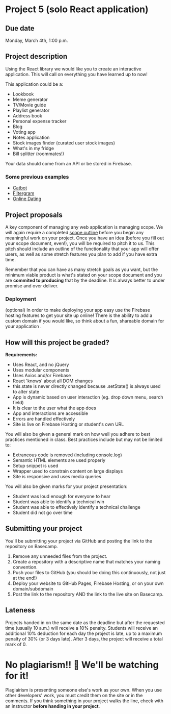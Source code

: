 # Project 5 (solo React application)
## Due date
Monday, March 4th, 1:00 p.m.

## Project description
Using the React library we would like you to create an interactive application.  This will call on everything you have learned up to now!

This application could be a:

* Lookbook 
* Meme generator
* TV/Movie guide
* Playlist generator  
* Address book
* Personal expense tracker
* Blog
* Voting app
* Notes application
* Stock images finder (curated user stock images)
* What's in my fridge
* Bill splitter (roommates!)

Your data should come from an API or be stored in Firebase.

### Some previous examples
* [Catbot](https://catbot-29276.firebaseapp.com/)
* [Filtergram](https://filtergram-62c8d.firebaseapp.com/)
* [Online Dating](http://onlinedating.esmecodes.com/story)


## Project proposals
A key component of managing any web application is managing scope. We will again require a completed [scope outline](https://docs.google.com/document/d/1Xz9-80T2bHxZpqXOD_CfAHSlmesN_6_V0QAZwCbsMhI/edit?usp=sharing) before you begin any meaningful work on your project. Once you have an idea (before you fill out your scope document, even!), you will be required to pitch it to us. This pitch should include an outline of the functionality that your app will offer users, as well as some stretch features you plan to add if you have extra time.

Remember that you can have as many stretch goals as you want, but the minimum viable product is what's stated on your scope document and you are **commited to producing** that by the deadline. It is always better to under promise and over deliver.

### Deployment
(optional) In order to make deploying your app easy use the Firebase hosting features to get your site up online! There is the ability to add a custom domain if you would like, so think about a fun, shareable domain for your application .

## How will this project be graded?
**Requirements:**
* Uses React, and no jQuery
* Uses modular components
* Uses Axios and/or Firebase
* React 'knows' about all DOM changes 
* this.state is never directly changed because .setState() is always used to alter state
* App is dynamic based on user interaction (eg. drop down menu, search field)
* It is clear to the user what the app does
* App and interactions are accessible
* Errors are handled effectively
* Site is live on Firebase Hosting or student's own URL

You will also be given a general mark on how well you adhere to best practices mentioned in class. Best practices include but may not be limited to:
* Extraneous code is removed (including console.log)
* Semantic HTML elements are used properly
* Setup snippet is used    
* Wrapper used to constrain content on large displays
* Site is responsive and uses media queries

You will also be given marks for your project presentation:
* Student was loud enough for everyone to hear
* Student was able to identify a technical win
* Student was able to effectively identify a technical challenge
* Student did not go over time


## Submitting your project
You'll be submitting your project via GitHub and posting the link to the repository on Basecamp.

1. Remove any unneeded files from the project.
1. Create a repository with a descriptive name that matches your naming convention.
1. Push your files to GitHub (you should be doing this continuously, not just at the end!)
1. Deploy your website to GitHub Pages, Firebase Hosting, or on your own domain/subdomain
1. Post the link to the repository AND the link to the live site on Basecamp.

## Lateness
Projects handed in on the same date as the deadline but after the requested time (usually 10 a.m.) will receive a 10% penalty. Students will receive an additional 10% deduction for each day the project is late, up to a maximum penalty of 30% (or 3 days late). After 3 days, the project will receive a total mark of 0.

# No plagiarism!! 👀 We'll be watching for it!
Plagiairism is presenting someone else's work as your own. When you use other developers' work, you must credit them on the site or in the comments. If you think something in your project walks the line, check with an instructor **before handing in your project**.
